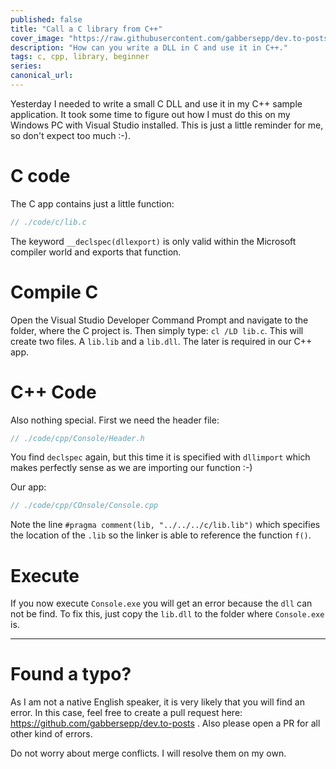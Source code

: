 ```yaml
---
published: false
title: "Call a C library from C++"
cover_image: "https://raw.githubusercontent.com/gabbersepp/dev.to-posts/master/blog-posts/net-internals/call-c-from-cpp/assets/header.jpg"
description: "How can you write a DLL in C and use it in C++."
tags: c, cpp, library, beginner
series:
canonical_url:
---
```


Yesterday I needed to write a small C DLL and use it in my C++ sample application. It took some time to figure out how I must do this on my Windows PC with Visual Studio installed. 
This is just a little reminder for me, so don't expect too much :-).

# C code
The C app contains just a little function:

```c
// ./code/c/lib.c
```

The keyword `__declspec(dllexport)` is only valid within the Microsoft compiler world and exports that function.

# Compile C
Open the Visual Studio Developer Command Prompt and navigate to the folder, where the C project is. Then simply type: `cl /LD lib.c`. This will create two files. A `lib.lib` and a `lib.dll`. The later is required in our C++ app.

# C++ Code
Also nothing special. First we need the header file:
```cpp
// ./code/cpp/Console/Header.h
```
You find `declspec` again, but this time it is specified with `dllimport` which makes perfectly sense as we are importing our function :-)

Our app:
```cpp
// ./code/cpp/COnsole/Console.cpp
```

Note the line `#pragma comment(lib, "../../../c/lib.lib")` which specifies the location of the `.lib` so the linker is able to reference the function `f()`.

# Execute
If you now execute `Console.exe` you will get an error because the `dll` can not be find. To fix this, just copy the `lib.dll` to the folder where `Console.exe` is.

----

# Found a typo?
As I am not a native English speaker, it is very likely that you will find an error. In this case, feel free to create a pull request here: https://github.com/gabbersepp/dev.to-posts . Also please open a PR for all other kind of errors.

Do not worry about merge conflicts. I will resolve them on my own. 
